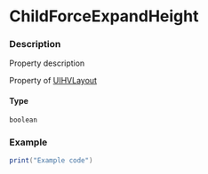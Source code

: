 # ChildForceExpandHeight
### Description
Property description

Property of [UIHVLayout](/classes/UIHVLayout/)

#### Type
`boolean`

### Example
```lua
print("Example code")
```
